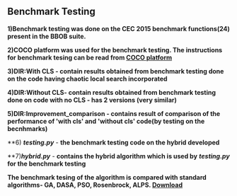 ## Benchmark Testing

**1)Benchmark testing was done on the CEC 2015 benchmark functions(24) present in the BBOB suite.**

**2)COCO platform was used for the benchmark testing. The instructions for benchmark tesing can be read from [COCO platform](https://github.com/numbbo/coco)**

**3)DIR:With CLS - contain results obtained from benchmark testing done on the code having chaotic local search incorporated**

**4)DIR:Without CLS- contain results obtained from benchmark testing done on code with no CLS - has 2 versions (very similar)**

**5)DIR:Improvement_comparison - contains result of comparison of the performance of 'with cls' and 'without cls' code(by testing on the 
becnhmarks)**

**6) ***testing.py*** - **the benchmark testing code on the hybrid developed**

**7)***hybrid.py*** - **contains the hybrid algorithm which is used by** ***testing.py*** **for the benchmark testing**

**The benchmark tesing of the algorithm is compared with standard algorithms- GA, DASA, PSO, Rosenbrock, ALPS. [Download](http://coco.gforge.inria.fr/doku.php?id=algorithms-bbob)**
